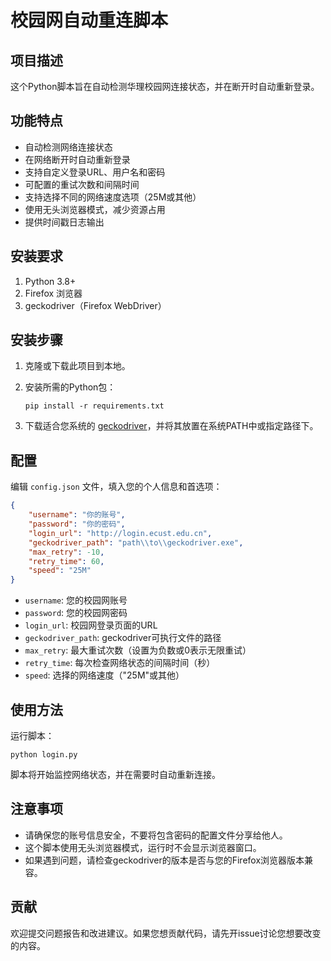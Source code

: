 # 校园网自动重连脚本

## 项目描述

这个Python脚本旨在自动检测华理校园网连接状态，并在断开时自动重新登录。

## 功能特点

- 自动检测网络连接状态
- 在网络断开时自动重新登录
- 支持自定义登录URL、用户名和密码
- 可配置的重试次数和间隔时间
- 支持选择不同的网络速度选项（25M或其他）
- 使用无头浏览器模式，减少资源占用
- 提供时间戳日志输出

## 安装要求

1. Python 3.8+
2. Firefox 浏览器
3. geckodriver（Firefox WebDriver）

## 安装步骤

1. 克隆或下载此项目到本地。

2. 安装所需的Python包：
   ```
   pip install -r requirements.txt
   ```

3. 下载适合您系统的 [geckodriver](https://github.com/mozilla/geckodriver/releases)，并将其放置在系统PATH中或指定路径下。

## 配置

编辑 `config.json` 文件，填入您的个人信息和首选项：

```json
{
    "username": "你的账号",
    "password": "你的密码",
    "login_url": "http://login.ecust.edu.cn",
    "geckodriver_path": "path\\to\\geckodriver.exe",
    "max_retry": -10,
    "retry_time": 60,
    "speed": "25M"
}
```

- `username`: 您的校园网账号
- `password`: 您的校园网密码
- `login_url`: 校园网登录页面的URL
- `geckodriver_path`: geckodriver可执行文件的路径
- `max_retry`: 最大重试次数（设置为负数或0表示无限重试）
- `retry_time`: 每次检查网络状态的间隔时间（秒）
- `speed`: 选择的网络速度（"25M"或其他）

## 使用方法

运行脚本：

```
python login.py
```

脚本将开始监控网络状态，并在需要时自动重新连接。

## 注意事项

- 请确保您的账号信息安全，不要将包含密码的配置文件分享给他人。
- 这个脚本使用无头浏览器模式，运行时不会显示浏览器窗口。
- 如果遇到问题，请检查geckodriver的版本是否与您的Firefox浏览器版本兼容。

## 贡献

欢迎提交问题报告和改进建议。如果您想贡献代码，请先开issue讨论您想要改变的内容。